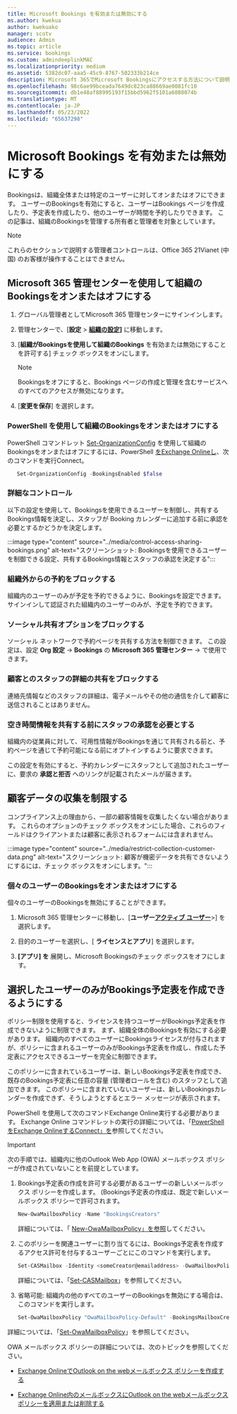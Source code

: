 ```yaml
---
title: Microsoft Bookings を有効または無効にする
ms.author: kwekua
author: kwekuako
manager: scotv
audience: Admin
ms.topic: article
ms.service: bookings
ms.custom: admindeeplinkMAC
ms.localizationpriority: medium
ms.assetid: 5382dc07-aaa5-45c9-8767-502333b214ce
description: Microsoft 365でMicrosoft Bookingsにアクセスする方法について説明します。
ms.openlocfilehash: 98c6ae99bceada7649dc823ca88669ae0081fc10
ms.sourcegitcommit: db1e48af88995193f15bbd5962f5101a6088074b
ms.translationtype: MT
ms.contentlocale: ja-JP
ms.lasthandoff: 05/23/2022
ms.locfileid: "65637298"
---
```

# <a name="turn-microsoft-bookings-on-or-off"></a>Microsoft Bookings を有効または無効にする

Bookingsは、組織全体または特定のユーザーに対してオンまたはオフにできます。 ユーザーのBookingsを有効にすると、ユーザーはBookings ページを作成したり、予定表を作成したり、他のユーザーが時間を予約したりできます。 この記事は、組織のBookingsを管理する所有者と管理者を対象としています。

> [!NOTE]
> これらのセクションで説明する管理者コントロールは、Office 365 21Vianet (中国) のお客様が操作することはできません。

## <a name="turn-bookings-on-or-off-for-your-organization-using-the-microsoft-365-admin-center"></a>Microsoft 365 管理センターを使用して組織のBookingsをオンまたはオフにする

1. グローバル管理者としてMicrosoft 365 管理センターにサインインします。

2. 管理センターで、[**設定** \> <a href="https://go.microsoft.com/fwlink/p/?linkid=2053743" target="_blank">**組織の設定]**</a> に移動します。

3. [**組織がBookingsを使用して組織のBookings** を有効または無効にすることを許可する] チェック ボックスをオンにします。

   > [!NOTE]
   > Bookingsをオフにすると、Bookings ページの作成と管理を含むサービスへのすべてのアクセスが無効になります。

4. [**変更を保存**] を選択します。

### <a name="turn-bookings-on-or-off-for-your-organization-using-powershell"></a>PowerShell を使用して組織のBookingsをオンまたはオフにする

PowerShell コマンドレット [Set-OrganizationConfig](/powershell/module/exchange/set-organizationconfig) を使用して組織のBookingsをオンまたはオフにするには、PowerShell [をExchange Onlineし](/powershell/exchange/connect-to-exchange-online-powershell)、次のコマンドを実行Connect。

```PowerShell
   Set-OrganizationConfig -BookingsEnabled $false
```

### <a name="granular-controls"></a>詳細なコントロール

以下の設定を使用して、Bookingsを使用できるユーザーを制御し、共有するBookings情報を決定し、スタッフが Booking カレンダーに追加する前に承認を必要とするかどうかを決定します。

:::image type="content" source="../media/control-access-sharing-bookings.png" alt-text="スクリーンショット: Bookingsを使用できるユーザーを制御できる設定、共有するBookings情報とスタッフの承認を決定する":::

### <a name="block-bookings-from-outside-your-organization"></a>組織外からの予約をブロックする

組織内のユーザーのみが予定を予約できるように、Bookingsを設定できます。 サインインして認証された組織内のユーザーのみが、予定を予約できます。

### <a name="block-social-sharing-options"></a>ソーシャル共有オプションをブロックする

ソーシャル ネットワークで予約ページを共有する方法を制御できます。 この設定は、設定 **Org 設定** -> **Bookings** の **Microsoft 365 管理センター** -> で使用できます。

### <a name="block-sharing-staff-details-with-customers"></a>顧客とのスタッフの詳細の共有をブロックする

連絡先情報などのスタッフの詳細は、電子メールやその他の通信を介して顧客に送信されることはありません。

### <a name="require-staff-approvals-before-sharing-freebusy-information"></a>空き時間情報を共有する前にスタッフの承認を必要とする

組織内の従業員に対して、可用性情報がBookingsを通じて共有される前と、予約ページを通じて予約可能になる前にオプトインするように要求できます。

この設定を有効にすると、予約カレンダーにスタッフとして追加されたユーザーに、要求の **承認と拒否** へのリンクが記載されたメールが届きます。

## <a name="restrict-collection-of-customer-data"></a>顧客データの収集を制限する

コンプライアンス上の理由から、一部の顧客情報を収集したくない場合があります。 これらのオプションのチェック ボックスをオンにした場合、これらのフィールドはクライアントまたは顧客に表示されるフォームには含まれません。

:::image type="content" source="../media/restrict-collection-customer-data.png" alt-text="スクリーンショット: 顧客が機密データを共有できないようにするには、チェック ボックスをオンにします。":::

### <a name="turn-bookings-on-or-off-for-individual-users"></a>個々のユーザーのBookingsをオンまたはオフにする

個々のユーザーのBookingsを無効にすることができます。

1. Microsoft 365 管理センターに移動し、[**ユーザー**<a href="https://go.microsoft.com/fwlink/p/?linkid=834822" target="_blank">**アクティブ ユーザー**</a>\>] を選択します。

1. 目的のユーザーを選択し、[ **ライセンスとアプリ**] を選択します。

1. **[アプリ] を** 展開し、Microsoft Bookingsのチェック ボックスをオフにします。

## <a name="allow-only-selected-users-to-create-bookings-calendars"></a>選択したユーザーのみがBookings予定表を作成できるようにする

ポリシー制限を使用すると、ライセンスを持つユーザーがBookings予定表を作成できないように制限できます。 まず、組織全体のBookingsを有効にする必要があります。 組織内のすべてのユーザーにBookingsライセンスが付与されますが、ポリシーに含まれるユーザーのみがBookings予定表を作成し、作成した予定表にアクセスできるユーザーを完全に制御できます。

このポリシーに含まれているユーザーは、新しいBookings予定表を作成でき、既存のBookings予定表に任意の容量 (管理者ロールを含む) のスタッフとして追加できます。 このポリシーに含まれていないユーザーは、新しいBookingsカレンダーを作成できず、そうしようとするとエラー メッセージが表示されます。

PowerShell を使用して次のコマンドExchange Online実行する必要があります。 Exchange Online コマンドレットの実行の詳細については、「[PowerShell をExchange OnlineするConnect」を](/powershell/exchange/connect-to-exchange-online-powershell)参照してください。

> [!IMPORTANT]
> 次の手順では、組織内に他のOutlook Web App (OWA) メールボックス ポリシーが作成されていないことを前提としています。

1. Bookings予定表の作成を許可する必要があるユーザーの新しいメールボックス ポリシーを作成します。 (Bookings予定表の作成は、既定で新しいメールボックス ポリシーで許可されます。

   ```PowerShell
   New-OwaMailboxPolicy -Name "BookingsCreators"
   ```

   詳細については、「 [New-OwaMailboxPolicy」を参照](/powershell/module/exchange/new-owamailboxpolicy)してください。

2. このポリシーを関連ユーザーに割り当てるには、Bookings予定表を作成するアクセス許可を付与するユーザーごとにこのコマンドを実行します。

   ```PowerShell
   Set-CASMailbox -Identity <someCreator@emailaddress> -OwaMailboxPolicy "BookingsCreators"
   ```

   詳細については、「[Set-CASMailbox](/powershell/module/exchange/set-casmailbox)」を参照してください。

3. 省略可能: 組織内の他のすべてのユーザーのBookingsを無効にする場合は、このコマンドを実行します。

   ```PowerShell
   Set-OwaMailboxPolicy "OwaMailboxPolicy-Default" -BookingsMailboxCreationEnabled:$false
   ```

詳細については、「[Set-OwaMailboxPolicy](/powershell/module/exchange/set-owamailboxpolicy)」を参照してください。

OWA メールボックス ポリシーの詳細については、次のトピックを参照してください。

- [Exchange OnlineでOutlook on the webメールボックス ポリシーを作成する](/exchange/clients-and-mobile-in-exchange-online/outlook-on-the-web/create-outlook-web-app-mailbox-policy)

- [Exchange Online内のメールボックスにOutlook on the webメールボックス ポリシーを適用または削除する](/exchange/clients-and-mobile-in-exchange-online/outlook-on-the-web/create-outlook-web-app-mailbox-policy)
